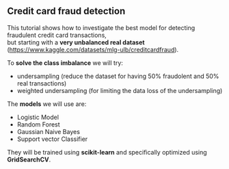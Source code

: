 ## Credit card fraud detection
This tutorial shows how to investigate the best model for detecting fraudulent credit card transactions,  
but starting with a **very unbalanced real dataset**  
(https://www.kaggle.com/datasets/mlg-ulb/creditcardfraud).

To **solve the class imbalance** we will try:
- undersampling (reduce the dataset for having 50% fraudolent and 50% real transactions) 
- weighted undersampling (for limiting the data loss of the undersampling)

The **models** we will use are:

- Logistic Model
- Random Forest
- Gaussian Naive Bayes
- Support vector Classifier
  
They will be trained using **scikit-learn** and specifically optimized using **GridSearchCV**.
